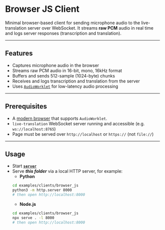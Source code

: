 # Browser JS Client

Minimal browser-based client for sending microphone audio to the live-translation server over WebSocket. It streams **raw PCM** audio in real time and logs server responses (transcription and translation).

---

## Features

- Captures microphone audio in the browser
- Streams raw PCM audio in 16-bit, mono, 16kHz format
- Buffers and sends 512-sample (1024-byte) chunks
- Receives and logs transcription and translation from the server
- Uses [`AudioWorklet`](https://developer.mozilla.org/en-US/docs/Web/API/AudioWorklet) for low-latency audio processing

---

## Prerequisites

- A [modern browser](https://developer.mozilla.org/en-US/docs/Web/API/AudioWorklet#browser_compatibility) that supports `AudioWorklet`.
- `live-translation` WebSocket server running and accessible (e.g. `ws://localhost:8765`)
- Page must be served over `http://localhost` or `https://` (not `file://`)

---

## Usage

- Start [**`server`**](../../../README.md#usage)
- Serve ***this folder*** via a local HTTP server, for example:
    - **Python**
    ```bash
    cd examples/clients/browser_js
    python3 -m http.server 8000
    # then open http://localhost:8000
    ```
    - **Node.js**
    ```bash
    cd examples/clients/browser_js
    npx serve . -l 8000
    # then open http://localhost:8000
    ```